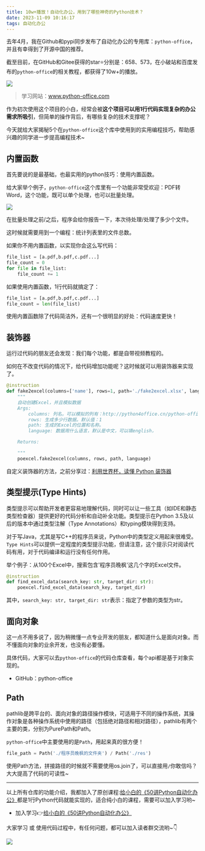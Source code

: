 ```yaml
---
title: 10w+播放！自动化办公，用到了哪些神奇的Python技术？
date: 2023-11-09 10:16:17
tags: 自动化办公
---
```



去年4月，我在Github和pypi同步发布了自动化办公的专用库：``python-office``，并且有幸得到了开源中国的推荐。

截至目前，在GitHub和Gitee获得的star⭐分别是：658、573，在小破站和百度发布的``python-office``的相关教程，都获得了10w+的播放。



[![](https://starchart.cc/CoderWanFeng/python-office.svg)](https://starchart.cc/CoderWanFeng/python-office)

> 学习网站：www.python-office.com

作为初次使用这个项目的小白，经常会被**这个项目可以用1行代码实现复杂的办公需求所吸引**，但简单的操作背后，有哪些复杂的技术支撑呢？

今天就给大家揭秘5个在``python-office``这个库中使用到的实用编程技巧，帮助感兴趣的同学进一步提高编程技术~

## 内置函数

首先要说的是最基础，也最实用的python技巧：使用内置函数。

给大家举个例子，``python-office``这个库里有一个功能非常受欢迎：PDF转Word，这个功能，既可以单个处理，也可以批量处理。

![](https://article-1300615378.cos.ap-nanjing.myqcloud.com/%E8%87%AA%E5%AA%92%E4%BD%93%E6%95%B0%E6%8D%AE/%E7%99%BE%E5%AE%B6%E5%8F%B7/10w%2B/pdf2word.jpg)

在批量处理之前/之后，程序会给你报告一下，本次待处理/处理了多少个文件。

这时候就需要用到一个编程：统计列表里的文件总数。

如果你不用内置函数，以实现你会这么写代码：

```python
file_list = [a.pdf,b.pdf,c.pdf...]
file_count = 0
for file in file_list:
    file_count += 1
```

如果使用内置函数，1行代码就搞定了：

```python
file_list = [a.pdf,b.pdf,c.pdf...]
file_count = len(file_list)
```
使用内置函数除了代码简洁外，还有一个很明显的好处：代码速度更快！

## 装饰器

运行过代码的朋友还会发现：我们每个功能，都是自带视频教程的。

如何在不改变代码的情况下，给代码增加功能呢？这时候就可以用装饰器来实现了。

```python
@instruction
def fake2excel(columns=['name'], rows=1, path='./fake2excel.xlsx', language='zh_CN'):
    """
    自动创建Excel，并且模拟数据
    Args:
        columns: 列名。可以模拟的列有：http://python4office.cn/python-office/fake2excel/
        rows: 生成多少行数据。默认值：1
        path: 生成的Excel的位置和名称。
        language: 数据用什么语言，默认是中文，可以填english，

    Returns:

    """
    poexcel.fake2excel(columns, rows, path, language)
```

自定义装饰器的方法，之前分享过：[利用世界杯，读懂 Python 装饰器](https://mp.weixin.qq.com/s/5BexDBtTcWKHi0_gExiRlg)



## 类型提示(Type Hints)

类型提示可以帮助开发者更容易地理解代码，同时可以让一些工具（如IDE和静态类型检查器）提供更好的代码分析和自动补全功能。类型提示在Python 3.5及以后的版本中通过类型注解（Type Annotations）和typing模块得到支持。

对于写Java，尤其是写C++的程序员来说，Python中的类型定义用起来很难受。``Type Hints``可以提供一定程度的类型提示功能，但请注意，这个提示只对阅读代码有用，对于代码编译和运行没有任何作用。

举个例子：从100个Excel中，搜索包含'程序员晚枫'这几个字的Excel文件。
```python
@instruction
def find_excel_data(search_key: str, target_dir: str):
    poexcel.find_excel_data(search_key, target_dir)
```

其中，``search_key: str, target_dir: str``表示：指定了参数的类型为str。


## 面向对象

这一点不用多说了，因为稍微懂一点专业开发的朋友，都知道什么是面向对象。而不懂面向对象的业余开发，也没有必要懂。

具体代码，大家可以去``python-office``的代码仓库查看，每个api都是基于对象实现的。

- GitHub：python-office


## Path


pathlib是跨平台的、面向对象的路径操作模块，可适用于不同的操作系统，其操作对象是各种操作系统中使用的路径（包括绝对路径和相对路径），pathlib有两个主要的类，分别为PurePath和Path。

``python-office``中主要使用的是``Path``，用起来真的很方便！

```python
file_path = Path('./程序员晚枫的文件夹') / Path('./res')
```

使用Path方法，拼接路径的时候就不需要使用os.join了，可以直接用``/``你敢信吗？大大提高了代码的可读性~

------

以上所有仓库的功能介绍，我都加入了原创课程:[给小白的《50讲Python自动化办公》](https://mp.weixin.qq.com/s/lOx4cAp9AllsCrhsUqVn8g)都是1行Python代码就能实现的，适合纯小白的课程，需要可以加入学习哟~

- 加入学习👉[给小白的《50讲Python自动化办公》](https://mp.weixin.qq.com/s/lOx4cAp9AllsCrhsUqVn8g)

大家学习 或 使用代码过程中，有任何问题，都可以加入读者群交流哟~👇


![](https://python-office-1300615378.cos.ap-chongqing.myqcloud.com/group/0816.jpg)
